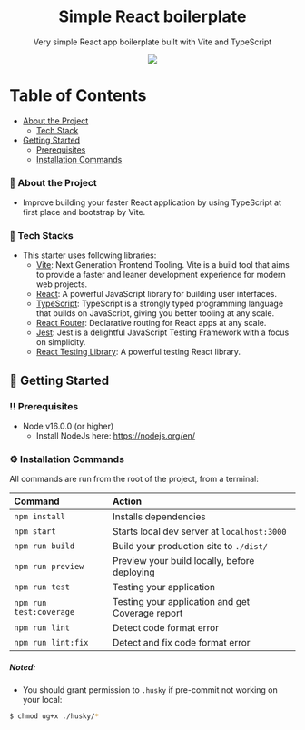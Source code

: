 <div align="center">

  <h1>Simple React boilerplate</h1>
  <p>
    Very simple React app boilerplate built with Vite and TypeScript
  </p>
  <img src="https://user-images.githubusercontent.com/17384858/186645040-05c5ef03-37b5-4310-8da8-9b4964ed6495.gif" />
  </div>


# Table of Contents

- [About the Project](#star2-about-the-project)
  - [Tech Stack](#space_invader-tech-stack)
- [Getting Started](#toolbox-getting-started)
  - [Prerequisites](#bangbang-prerequisites)
  - [Installation Commands](#gear-installation)

<!-- About the Project -->

### :star2: About the Project

- Improve building your faster React application by using TypeScript at first place and bootstrap by Vite.

### :space_invader: Tech Stacks

- This starter uses following libraries:
  - [Vite](https://vitejs.dev/): Next Generation Frontend Tooling. Vite is a build tool that aims to provide a faster and leaner development experience for modern web projects.
  - [React](https://reactjs.org/): A powerful JavaScript library for building user interfaces.
  - [TypeScript](https://www.typescriptlang.org/): TypeScript is a strongly typed programming language that builds on JavaScript, giving you better tooling at any scale.
  - [React Router](https://reactrouter.com/): Declarative routing for React apps at any scale.
  - [Jest](https://jestjs.io/): Jest is a delightful JavaScript Testing Framework with a focus on simplicity.
  - [React Testing Library](https://github.com/testing-library/react-testing-library): A powerful testing React library.

<!-- Getting Started -->

## :toolbox: Getting Started

<!-- Prerequisites -->

### :bangbang: Prerequisites

- Node v16.0.0 (or higher)
  - Install NodeJs here: https://nodejs.org/en/

### :gear: Installation Commands

All commands are run from the root of the project, from a terminal:

| Command                 | Action                                                |
| :---------------------- | :---------------------------------------------------- |
| `npm install`           | Installs dependencies                                 |
| `npm start`             | Starts local dev server at `localhost:3000`           |
| `npm run build`         | Build your production site to `./dist/`               |
| `npm run preview`       | Preview your build locally, before deploying          |
| `npm run test`          | Testing your application                              |
| `npm run test:coverage` | Testing your application and get Coverage report      |
| `npm run lint`          | Detect code format error                              |
| `npm run lint:fix`      | Detect and fix code format error                      |

##### Noted:
- You should grant permission to `.husky` if pre-commit not working on your local:

```bash
$ chmod ug+x ./husky/*
```
